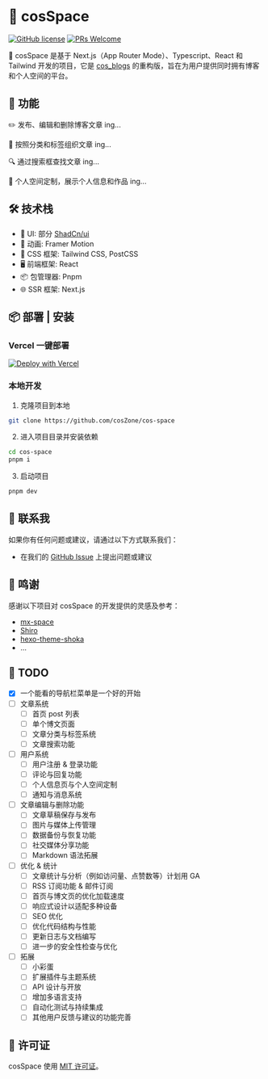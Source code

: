 # 🚀 cosSpace

[![GitHub license](https://img.shields.io/badge/license-MIT-blue.svg)](https://github.com/cosZone/cos-space/blob/master/LICENSE) [![PRs Welcome](https://img.shields.io/badge/PRs-welcome-brightgreen.svg)](https://github.com/cosZone/cos-space/pulls)

🚀 cosSpace 是基于 Next.js（App Router Mode）、Typescript、React 和 Tailwind 开发的项目，它是 [cos_blogs](https://github.com/yusixian/cos_blogs) 的重构版，旨在为用户提供同时拥有博客和个人空间的平台。

## 🎉 功能

✏️ 发布、编辑和删除博客文章 ing...

📁 按照分类和标签组织文章 ing...

🔍 通过搜索框查找文章 ing...

🎨 个人空间定制，展示个人信息和作品 ing...

## 🛠 技术栈

- 🎨 UI: 部分 [ShadCn/ui](https://ui.shadcn.com/)
- 🎥 动画: Framer Motion
- 🎀 CSS 框架: Tailwind CSS, PostCSS
- 🖥 前端框架: React
- 📦 包管理器: Pnpm
- 🌐 SSR 框架: Next.js

## 📦 部署 | 安装

### Vercel 一键部署

[![Deploy with Vercel](https://vercel.com/button)](https://vercel.com/new/clone?repository-url=https%3A%2F%2Fgithub.com%2FcosZone%2Fcos-space&project-name=my-cos-space&repository-name=my-cos-space)

### 本地开发

1. 克隆项目到本地

```bash
git clone https://github.com/cosZone/cos-space
```

2. 进入项目目录并安装依赖

```bash
cd cos-space
pnpm i
```

3. 启动项目

```bash
pnpm dev
```

## 📧 联系我

如果你有任何问题或建议，请通过以下方式联系我们：

- 在我们的 [GitHub Issue](https://github.com/cosZone/cos-space/issues) 上提出问题或建议

## 🙏 鸣谢

感谢以下项目对 cosSpace 的开发提供的灵感及参考：

- [mx-space](https://github.com/mx-space)
- [Shiro](https://github.com/Innei/Shiro)
- [hexo-theme-shoka](https://github.com/amehime/hexo-theme-shoka)
- ...

## 📝 TODO

- [x] 一个能看的导航栏菜单是一个好的开始
- [ ] 文章系统
  - [ ] 首页 post 列表
  - [ ] 单个博文页面
  - [ ] 文章分类与标签系统
  - [ ] 文章搜索功能
- [ ] 用户系统
  - [ ] 用户注册 & 登录功能
  - [ ] 评论与回复功能
  - [ ] 个人信息页与个人空间定制
  - [ ] 通知与消息系统
- [ ] 文章编辑与删除功能
  - [ ] 文章草稿保存与发布
  - [ ] 图片与媒体上传管理
  - [ ] 数据备份与恢复功能
  - [ ] 社交媒体分享功能
  - [ ] Markdown 语法拓展
- [ ] 优化 & 统计
  - [ ] 文章统计与分析（例如访问量、点赞数等）计划用 GA
  - [ ] RSS 订阅功能 & 邮件订阅
  - [ ] 首页与博文页的优化加载速度
  - [ ] 响应式设计以适配多种设备
  - [ ] SEO 优化
  - [ ] 优化代码结构与性能
  - [ ] 更新日志与文档编写
  - [ ] 进一步的安全性检查与优化
- [ ] 拓展
  - [ ] 小彩蛋
  - [ ] 扩展插件与主题系统
  - [ ] API 设计与开放
  - [ ] 增加多语言支持
  - [ ] 自动化测试与持续集成
  - [ ] 其他用户反馈与建议的功能完善

## 📝 许可证

cosSpace 使用 [MIT 许可证](./LICENSE)。
